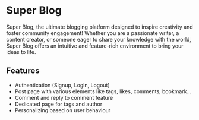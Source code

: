 # Super Blog

Super Blog, the ultimate blogging platform designed to inspire creativity and foster community engagement! Whether you are a passionate writer, a content creator, or someone eager to share your knowledge with the world, Super Blog offers an intuitive and feature-rich environment to bring your ideas to life.

## Features

- Authentication (Signup, Login, Logout)
- Post page with various elements like tags, likes, comments, bookmark...
- Comment and reply to comment feature
- Dedicated page for tags and author
- Personalizing based on user behaviour
